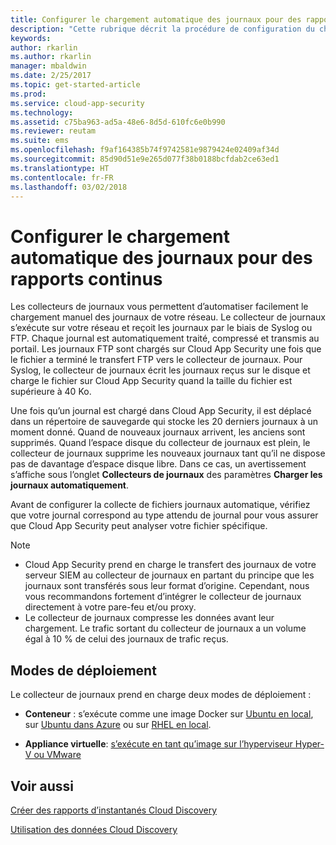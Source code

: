 ```yaml
---
title: Configurer le chargement automatique des journaux pour des rapports continus | Documentation Microsoft
description: "Cette rubrique décrit la procédure de configuration du chargement automatique des journaux pour des rapports continus dans Cloud App Security."
keywords: 
author: rkarlin
ms.author: rkarlin
manager: mbaldwin
ms.date: 2/25/2017
ms.topic: get-started-article
ms.prod: 
ms.service: cloud-app-security
ms.technology: 
ms.assetid: c75ba963-ad5a-48e6-8d5d-610fc6e0b990
ms.reviewer: reutam
ms.suite: ems
ms.openlocfilehash: f9af164385b74f9742581e9879424e02409af34d
ms.sourcegitcommit: 85d90d51e9e265d077f38b0188bcfdab2ce63ed1
ms.translationtype: HT
ms.contentlocale: fr-FR
ms.lasthandoff: 03/02/2018
---
```

# <a name="configure-automatic-log-upload-for-continuous-reports"></a>Configurer le chargement automatique des journaux pour des rapports continus


Les collecteurs de journaux vous permettent d’automatiser facilement le chargement manuel des journaux de votre réseau. Le collecteur de journaux s’exécute sur votre réseau et reçoit les journaux par le biais de Syslog ou FTP. Chaque journal est automatiquement traité, compressé et transmis au portail. Les journaux FTP sont chargés sur Cloud App Security une fois que le fichier a terminé le transfert FTP vers le collecteur de journaux.  Pour Syslog, le collecteur de journaux écrit les journaux reçus sur le disque et charge le fichier sur Cloud App Security quand la taille du fichier est supérieure à 40 Ko.

Une fois qu’un journal est chargé dans Cloud App Security, il est déplacé dans un répertoire de sauvegarde qui stocke les 20 derniers journaux à un moment donné. Quand de nouveaux journaux arrivent, les anciens sont supprimés. Quand l’espace disque du collecteur de journaux est plein, le collecteur de journaux supprime les nouveaux journaux tant qu’il ne dispose pas de davantage d’espace disque libre. Dans ce cas, un avertissement s’affiche sous l’onglet **Collecteurs de journaux** des paramètres **Charger les journaux automatiquement**.

Avant de configurer la collecte de fichiers journaux automatique, vérifiez que votre journal correspond au type attendu de journal pour vous assurer que Cloud App Security peut analyser votre fichier spécifique.

> [!NOTE]
>-  Cloud App Security prend en charge le transfert des journaux de votre serveur SIEM au collecteur de journaux en partant du principe que les journaux sont transférés sous leur format d’origine. Cependant, nous vous recommandons fortement d’intégrer le collecteur de journaux directement à votre pare-feu et/ou proxy.
>- Le collecteur de journaux compresse les données avant leur chargement. Le trafic sortant du collecteur de journaux a un volume égal à 10 % de celui des journaux de trafic reçus. 

## <a name="deployment-modes"></a>Modes de déploiement

Le collecteur de journaux prend en charge deux modes de déploiement :

-   **Conteneur** : s’exécute comme une image Docker sur [Ubuntu en local](discovery-docker-ubuntu.md), sur [Ubuntu dans Azure](discovery-docker-ubuntu-azure.md) ou sur [RHEL en local](discovery-docker-ubuntu.md). 

-   **Appliance virtuelle**: [s’exécute en tant qu’image sur l’hyperviseur Hyper-V ou VMware](configure-automatic-log-upload-for-continuous-reports.md)




## <a name="see-also"></a>Voir aussi
 
[Créer des rapports d’instantanés Cloud Discovery](create-snapshot-cloud-discovery-reports.md)

[Utilisation des données Cloud Discovery](working-with-cloud-discovery-data.md)

